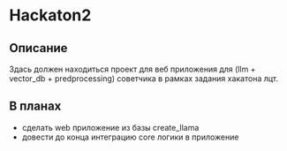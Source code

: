 # Hackaton2
## Описание
Здась должен находиться проект для веб приложения для (llm + vector_db + predprocessing) советчика в рамках задания хакатона лцт.
## В планах
- сделать web приложение из базы create_llama
- довести до конца интеграцию core логики в приложение
